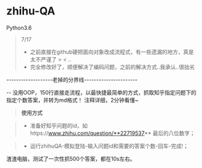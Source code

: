 # zhihu-QA

Python3.6 

> 7/17 
> - 之前直接在github硬把面向对象改成流程式，有一些遗漏的地方，真是太不严谨了 > < ..
> - 完全修改好了，顺便解决了编码问题，之前的解决方式..我承认..很拙劣

-------------------老掉的分界线----------------------

-- 没用OOP，150行直接走流程，以最快捷最简单的方式，抓取知乎指定问题下的指定个数答案，并转为md格式！ 注释详细，2分钟看懂~

> **使用方式**

> - 准备好知乎问题的id，如https://www.zhihu.com/question/**22719537** 最后的八位数字；

> - 运行zhihuQA-模拟登陆-输入问题id和需要的答案个数-回车-完成!；


渣渣电脑，测试了一次性抓500个答案，都在10s左右。
